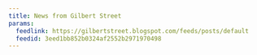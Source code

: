 ```yaml
---
title: News from Gilbert Street
params:
  feedlink: https://gilbertstreet.blogspot.com/feeds/posts/default
  feedid: 3eed1bb852b0324af2552b2971970498
---
```

